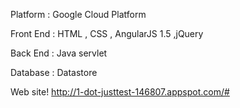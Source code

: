 Platform  : Google Cloud Platform 

Front End : HTML , CSS , AngularJS 1.5 ,jQuery

Back  End : Java servlet

Database  : Datastore


Web site! 
http://1-dot-justtest-146807.appspot.com/#


